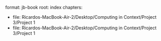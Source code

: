 format: jb-book
root: index
chapters:
- file: Ricardos-MacBook-Air-2/Desktop/Computing in Context/Project 3/Project 1
- file: Ricardos-MacBook-Air-2/Desktop/Computing in Context/Project 3/Project 1
